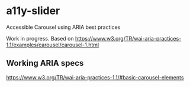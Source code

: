 # a11y-slider
Accessible Carousel using ARIA best practices

Work in progress. Based on https://www.w3.org/TR/wai-aria-practices-1.1/examples/carousel/carousel-1.html 

## Working ARIA specs
https://www.w3.org/TR/wai-aria-practices-1.1/#basic-carousel-elements
